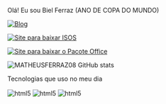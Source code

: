 Olá! Eu sou Biel Ferraz (ANO DE COPA DO MUNDO)

[![Blog](https://img.shields.io/badge/Instagram-E4405F?style=for-the-badge&logo=instagram&logoColor=white)](https://www.instagram.com/__b.i.e.l__10/)

[![Site para baixar ISOS](https://img.shields.io/badge/Link_Para_Baixar_ISOS-3A33D1?style=for-the-badge&logo=ISOS&logoColor=white)](https://isosparatecnicos.blogspot.com/)

[![Site para baixar o Pacote Office](https://img.shields.io/badge/Link_Para_Baixar_o_Pacote_Office-3A33D1?style=for-the-badge&logo=ISOS&logoColor=white)](https://mega.nz/file/DQAGVZjQ#gbbu6ygpQYenxw1mDNZ0J67QVZG9jwt1qBlC2JUhOVo)

![MATHEUSFERRAZ08 GitHub stats](https://github-readme-stats.vercel.app/api?username=MATHEUSFERRAZ08&show_icons=true&theme=dracula)


Tecnologias que uso no meu dia


<img align="center" alt="html5" src="https://img.shields.io/badge/HTML-239120?style=for-the-badge&logo=html5&logoColor=white" />
 </div>


<img align="center" alt="html5" src="https://img.shields.io/badge/CSS-239120?&style=for-the-badge&logo=css3&logoColor=white" />
 </div>



<img align="center" alt="html5" src="https://img.shields.io/badge/C%23-239120?style=for-the-badge&logo=c-sharp&logoColor=white" />
 </div>
 



